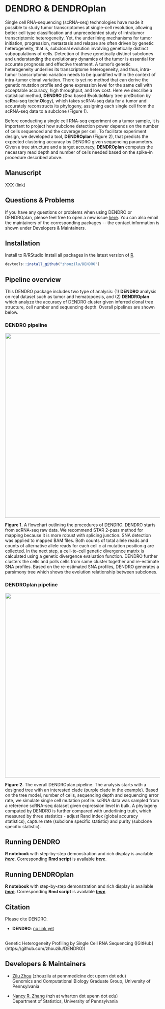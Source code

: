 # DENDRO & DENDROplan

Single cell RNA-sequencing (scRNA-seq) technologies have made it possible to study tumor transcriptomes at single-cell resolution, allowing better cell type classification and unprecedented study of intratumor transcriptomic heterogeneity.  Yet, the underlining mechanisms for tumor initiation, progression, metastasis and relapse are often driven by genetic heterogeneity, that is, subclonal evolution involving genetically distinct subpopulations of cells.  Detection of these genetically distinct subclones and understanding the evolutionary dynamics of the tumor is essential for accurate prognosis and effective treatment.  A tumor’s genetic heterogeneity underlies its transcriptome heterogeneity, and thus, intra-tumor transcriptomic variation needs to be quantified within the context of intra-tumor clonal variation. There is yet no method that can derive the genetic mutation profile and gene expression level for the same cell with acceptable accuracy, high throughput, and low cost. Here we describe a statistical method, **DENDRO** (**D**na based **E**volutio**N**ary tree pre**D**iction by sc**R**na-seq techn**O**logy), which takes scRNA-seq data for a tumor and accurately reconstructs its phylogeny, assigning each single cell from the scRNA-seq data to a subclone (Figure 1).

Before conducting a single cell RNA-seq experiment on a tumor sample, it is important to project how subclone detection power depends on the number of cells sequenced and the coverage per cell. To facilitate experiment design, we developed a tool, **DENDROplan** (Figure 2), that  predicts the expected clustering accuracy by DENDRO given sequencing parameters.  Given a tree structure and a target accuracy, **DENDROplan** computes the necessary read depth and number of cells needed based on the spike-in procedure described above. 


## Manuscript

XXX ([link](https://doi.org/10.1093/bioinformatics/bty057))


## Questions & Problems

If you have any questions or problems when using DENDRO or DENDROplan, please feel free to open a new issue [here](https://github.com/zhouzilu/DENDRO/issues). You can also email the maintainers of the corresponding packages -- the contact information is shown under Developers & Maintainers.


## Installation

Install to R/RStudio
Install all packages in the latest version of [R](https://www.r-project.org/).
```r
devtools::install_github("zhouzilu/DENDRO")
```

## Pipeline overview

This DENDRO package includes two type of analysis: (1) **DENDRO** analysis on real dataset such as tumor and hematopoesis, and (2) **DENDROplan** which analyze the accuracy of DENDRO cluster given inferred clonal tree structure, cell number and sequencing depth. Overall pipelines are shown below.

### DENDRO pipeline

<p align="center">
  <img src='https://raw.githubusercontent.com/zhouzilu/DENDRO/master/figure/Pkg_FIG-01.jpg' width='800' height='600'>
  </p>

  **Figure 1.** A flowchart outlining the procedures of DENDRO. DENDRO starts from scRNA-seq raw data. We recommend STAR 2-pass method for mapping because it is more robust with splicing junction. SNA detection was applied to mapped BAM files. Both counts of total allele reads and counts of alternative allele reads for each cell c at mutation position g are collected. In the next step, a cell-to-cell genetic divergence matrix is calculated using a genetic divergence evaluation function. DENDRO further clusters the cells and polls cells from same cluster together and re-estimate SNA profiles. Based on the re-estimated SNA profiles, DENDRO generates a parsimony tree which shows the evolution relationship between subclones.

### DENDROplan pipeline

<p align="center">
  <img src='https://raw.githubusercontent.com/zhouzilu/DENDRO/master/figure/Pkg_FIG-02.jpg' width='800' height='600'>
  </p>

  **Figure 2.** The overall DENDROplan pipeline. The analysis starts with a designed tree with an interested clade (purple clade in the example). Based on the tree model, number of cells, sequencing depth and sequencing error rate, we simulate single cell mutation profile. scRNA data was sampled from a reference scRNA-seq dataset given expression level in bulk. A phylogeny computed by DENDRO is further compared with underlining truth, which measured by three statistics - adjust Rand index (global accuracy statistics), capture rate (subclone specific statistic) and purity (subclone specific statistic). 


## Running DENDRO

  **R notebook** with step-by-step demonstration and rich display is available [***here***](http://rawgit.com/zhouzilu/DENDRO/master/vignette/DENDRO_vignette.html). Corresponding **Rmd script** is available [***here***](https://github.com/zhouzilu/DENDRO/blob/master/vignette/DENDRO_vignette.Rmd).

## Running DENDROplan

  **R notebook** with step-by-step demonstration and rich display is available [***here***](http://rawgit.com/zhouzilu/DENDRO/master/vignette/DENDROplan_vignette.html). Corresponding **Rmd script** is available [***here***](https://github.com/zhouzilu/DENDRO/blob/master/vignette/DENDROplan_vignette.Rmd).


## Citation

Please cite DENDRO.

* **DENDRO**: [no link yet](https://doi.org/10.1093/bioinformatics/bty057)
<br>
  Genetic Heterogeneity Profiling by Single Cell RNA Sequencing ([GitHub](https://github.com/zhouzilu/DENDRO))

## Developers & Maintainers

* [Zilu Zhou](https://statistics.wharton.upenn.edu/profile/zhouzilu/) (zhouzilu at pennmedicine dot upenn dot edu)
  <br>
  Genomics and Computational Biology Graduate Group, University of Pennsylvania

* [Nancy R. Zhang](https://statistics.wharton.upenn.edu/profile/nzh/) (nzh at wharton dot upenn dot edu)
  <br>
  Department of Statistics, University of Pennsylvania
